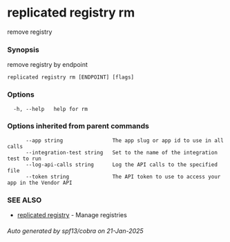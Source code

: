 # replicated registry rm

remove registry

### Synopsis

remove registry by endpoint

```
replicated registry rm [ENDPOINT] [flags]
```

### Options

```
  -h, --help   help for rm
```

### Options inherited from parent commands

```
      --app string                The app slug or app id to use in all calls
      --integration-test string   Set to the name of the integration test to run
      --log-api-calls string      Log the API calls to the specified file
      --token string              The API token to use to access your app in the Vendor API
```

### SEE ALSO

* [replicated registry](replicated_registry.md)	 - Manage registries

###### Auto generated by spf13/cobra on 21-Jan-2025
